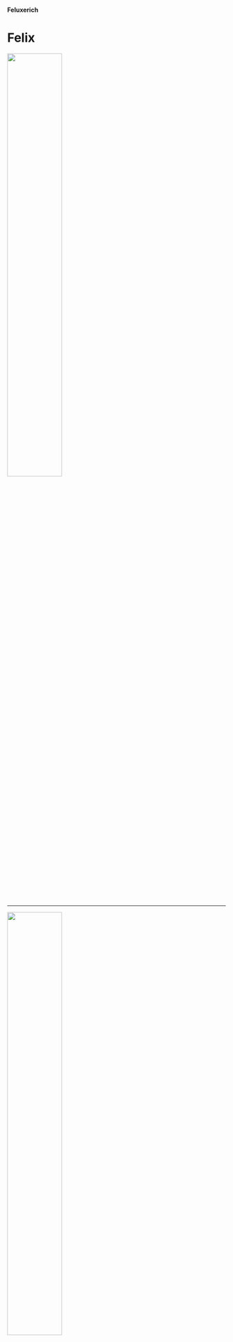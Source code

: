#### Feluxerich
# Felix

<img width=50% src="https://github-readme-stats.vercel.app/api?username=Feluxerich&hide=prs,contributed_to&count_private=true&include_all_commits=true&show_icons=false&theme=synthwave">

---

<img width=50% src="https://github-readme-stats.vercel.app/api/top-langs?username=Feluxerich&layout=compact&count_private=true&theme=synthwave">
